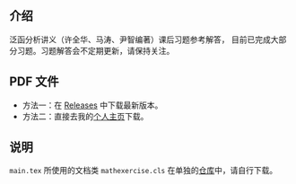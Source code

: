 ## 介绍

泛函分析讲义（许全华、马涛、尹智编著）课后习题参考解答，
目前已完成大部分习题。习题解答会不定期更新，请保持关注。

## PDF 文件

+ 方法一：在 [Releases](https://github.com/SwitWu/FunctionalAnalysisXQHsolution/releases) 中下载最新版本。
+ 方法二：直接去我的[个人主页](https://switwu.github.io)下载。


## 说明

`main.tex` 所使用的文档类 `mathexercise.cls` 在单独的[仓库](https://github.com/SwitWu/MathExercise)中，请自行下载。
